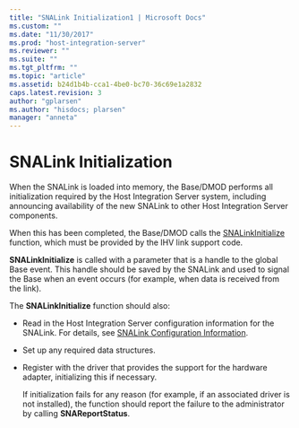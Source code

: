 ```yaml
---
title: "SNALink Initialization1 | Microsoft Docs"
ms.custom: ""
ms.date: "11/30/2017"
ms.prod: "host-integration-server"
ms.reviewer: ""
ms.suite: ""
ms.tgt_pltfrm: ""
ms.topic: "article"
ms.assetid: b24d1b4b-cca1-4be0-bc70-36c69e1a2832
caps.latest.revision: 3
author: "gplarsen"
ms.author: "hisdocs; plarsen"
manager: "anneta"
---
```

# SNALink Initialization
When the SNALink is loaded into memory, the Base/DMOD performs all initialization required by the Host Integration Server system, including announcing availability of the new SNALink to other Host Integration Server components.  
  
 When this has been completed, the Base/DMOD calls the [SNALinkInitialize](./snalinkinitialize2.md) function, which must be provided by the IHV link support code.  
  
 **SNALinkInitialize** is called with a parameter that is a handle to the global Base event. This handle should be saved by the SNALink and used to signal the Base when an event occurs (for example, when data is received from the link).  
  
 The **SNALinkInitialize** function should also:  
  
- Read in the Host Integration Server configuration information for the SNALink. For details, see [SNALink Configuration Information](../core/snalink-configuration-information1.md).  
  
- Set up any required data structures.  
  
- Register with the driver that provides the support for the hardware adapter, initializing this if necessary.  
  
  If initialization fails for any reason (for example, if an associated driver is not installed), the function should report the failure to the administrator by calling **SNAReportStatus**.